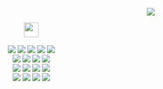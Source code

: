 
<div align="right">

<a href="https://hits.seeyoufarm.com"><img src="https://hits.seeyoufarm.com/api/count/incr/badge.svg?url=https%3A%2F%2Fgithub.com%2FHelia-17&count_bg=%2379C83D&title_bg=%23555555&icon=github.svg&icon_color=%23E7E7E7&title=hits&edge_flat=false"/></a>

</div>


<!-- ![Helia's GitHub stats](https://github-readme-stats.vercel.app/api?username=Helia-17&theme=vue&show_icons=true) -->
<!-- ![Top Langs](https://github-readme-stats.vercel.app/api/top-langs/?username=6810779s&layout=compact&theme=vue) -->

<div align="center">
  <img src="https://emojis.slackmojis.com/emojis/images/1643516091/21142/meow_bongotap.gif?1643516091" width="30"/>

<br />
<!-- #### 🖍️ -->

<!-- 
- Adobe Photoshop
<img src="https://img.shields.io/badge/Adobe Photoshop-31A8FF?style=flat-square&logo=Adobe Photoshop&logoColor=white"/>
- Adobe Illustrator
<img src="https://img.shields.io/badge/Adobe Illustrator-FF9A00?style=flat-square&logo=Adobe Illustrator&logoColor=white"/>
- Adobe Premiere Pro
<img src="https://img.shields.io/badge/Adobe Premiere Pro-9999FF?style=flat-square&logo=Adobe Premiere Pro&logoColor=white"/>
- AmazonAWS
<img src="https://img.shields.io/badge/Amazon AWS-232F3E?style=flat-square&logo=amazonaws&logoColor=white"/>
- Atom
<img src="https://img.shields.io/badge/Atom-66595C?style=flat-square&logo=Atom&logoColor=white"/>
- django
<img src="https://img.shields.io/badge/django-092E20?style=flat-square&logo=django&logoColor=white"/>
- Docker
<img src="https://img.shields.io/badge/Docker-2496ED?style=flat-square&logo=Docker&logoColor=white"/>
- Firebase
<img src="https://img.shields.io/badge/Firebase-FFCA28?style=flat-square&logo=firebase&logoColor=black"/>
- JSON
<img src="https://img.shields.io/badge/JSON-000000?style=flat-square&logo=json&logoColor=white"/>
- Linux
<img src="https://img.shields.io/badge/Linux-FCC624?style=flat-square&logo=linux&logoColor=black"/>
- MariaDB
<img src="https://img.shields.io/badge/MariaDB-003545?style=flat-square&logo=mariaDB&logoColor=white"/>
- MySQL
<img src="https://img.shields.io/badge/MySQL-4479A1?style=flat-square&logo=MySQL&logoColor=white"/>
- MongoDB
<img src="https://img.shields.io/badge/MongoDB-47A248?style=flat-square&logo=MongoDB&logoColor=white"/>
- Next.js
<img src="https://img.shields.io/badge/Next.js-000000?style=flat-square&logo=Next.js&logoColor=white"/>
- Node.js
<img src="https://img.shields.io/badge/Node.js-339933?style=flat-square&logo=Node.js&logoColor=white"/>
- Nuxt.js
<img src="https://img.shields.io/badge/Nuxt.js-00DC82?style=flat-square&logo=Nuxt.js&logoColor=white"/>
- PyCharm
<img src="https://img.shields.io/badge/PyCharm-000000?style=flat-square&logo=PyCharm&logoColor=white"/>
- Python
<img src="https://img.shields.io/badge/Python-3776AB?style=flat-square&logo=Python&logoColor=white"/>
- React Native
<img src="https://img.shields.io/badge/React Native-61DAFB?style=flat-square&logo=React&logoColor=black"/>
<img src="https://img.shields.io/badge/Confluence-172B4D?style=flat-square&logo=confluence&logoColor=white"/> 



-->

<!-- 고민.. 
- CSS3
<img src="https://img.shields.io/badge/CSS3-1572B6?style=flat-square&logo=css3&logoColor=white"/>
- HTML5
<img src="https://img.shields.io/badge/HTML5-E34F26?style=flat-square&logo=html5&logoColor=white"/>
- Postman
<img src="https://img.shields.io/badge/Postman-FF6C37?style=flat-square&logo=Postman&logoColor=white"/>
- Sass
<img src="https://img.shields.io/badge/Sass-CC6699?style=flat-square&logo=Sass&logoColor=white"/>
- Selenium
<img src="https://img.shields.io/badge/Selenium-43B02A?style=flat-square&logo=Selenium&logoColor=white"/>
- Spring
<img src="https://img.shields.io/badge/Spring-6DB33F?style=flat-square&logo=Spring&logoColor=white"/>
- Storybook
<img src="https://img.shields.io/badge/Storybook-FF4785?style=flat-square&logo=Storybook&logoColor=white"/>
- Swift
<img src="https://img.shields.io/badge/Swift-F05138?style=flat-square&logo=Swift&logoColor=white"/>
- Ubuntu
<img src="https://img.shields.io/badge/Ubuntu-E95420?style=flat-square&logo=Ubuntu&logoColor=white"/>
- Visual Studio
<img src="https://img.shields.io/badge/Visual Studio-5C2D91?style=flat-square&logo=Visual Studio&logoColor=white"/>
- Visual Studio Code
<img src="https://img.shields.io/badge/Visual Studio Code-007ACC?style=flat-square&logo=Visual Studio Code&logoColor=white"/>
- Velog
<img src="https://img.shields.io/badge/Velog-20C997?style=flat-square&logo=velog&logoColor=white"/>
- Vercel
<img src="https://img.shields.io/badge/Vercel-000000?style=flat-square&logo=Vercel&logoColor=white"/>
- Xcode
<img src="https://img.shields.io/badge/Xcode-147EFB?style=flat-square&logo=Xcode&logoColor=white"/>
- WebStorm
<img src="https://img.shields.io/badge/WebStorm-000000?style=flat-square&logo=WebStorm&logoColor=white"/> 
-->
  
<br />
<img src="https://img.shields.io/badge/JavaScript-f7df1e?style=flat-square&logo=javascript&logoColor=black"/>
<img src="https://img.shields.io/badge/TypeScript-3178C6?style=flat-square&logo=typescript&logoColor=white"/>
<img src="https://img.shields.io/badge/React-61DAFB?style=flat-square&logo=react&logoColor=black"/>
<img src="https://img.shields.io/badge/Vue.js-4FC08D?style=flat-square&logo=Vue.js&logoColor=white"/>
<img src="https://img.shields.io/badge/Next.js-000000?style=flat-square&logo=next.js&logoColor=white"/>
<br />
<img src="https://img.shields.io/badge/Redux-764ABC?style=flat-square&logo=redux&logoColor=white"/> 
<img src="https://img.shields.io/badge/ReactQuery-FF4154?style=flat-square&logo=reactquery&logoColor=white"/> 
<img src="https://img.shields.io/badge/StyledComponents-DB7093?style=flat-square&logo=styledcomponents&logoColor=white"/> 
<img src="https://img.shields.io/badge/TailwindCss-06B6D4?style=flat-square&logo=tailwindcss&logoColor=white"/>
<br />
<img src="https://img.shields.io/badge/Git-F05032?style=flat-square&logo=git&logoColor=white"/> 
<img src="https://img.shields.io/badge/GitHub-181717?style=flat-square&logo=github&logoColor=white"/> 
<img src="https://img.shields.io/badge/Socket.io-010101?style=flat-square&logo=socket.io&logoColor=white"/>
<img src="https://img.shields.io/badge/Docker-2496ED?style=flat-square&logo=docker&logoColor=white"/>
<br />
<img src="https://img.shields.io/badge/Figma-F24E1E?style=flat-square&logo=figma&logoColor=white"/> 
<img src="https://img.shields.io/badge/Jira-0052CC?style=flat-square&logo=jira&logoColor=white"/> 

<img src="https://img.shields.io/badge/Slack-4A154B?style=flat-square&logo=slack&logoColor=white"/>
<img src="https://img.shields.io/badge/Notion-000000?style=flat-square&logo=notion&logoColor=white"/>
<br />



<br />

<!-- <hr /> -->

<!--
  <h3> Keep in touch ☺️</h3>
  
  <a href="https://tistory.com/">
    <img src="https://img.shields.io/badge/Tech blog-9999FF?style=flat-square&logo=Github&logoColor=white"/>
  </a>
  <a href="https://blog.naver.com/">
      <img src="https://img.shields.io/badge/Daily blog-03C75A?style=flat-square&logo=Naver&logoColor=white"/>
  </a>
  <a href="mailto:jyk.helia@gmail.com">
      <img src="https://img.shields.io/badge/Gmail-FF5A5F?style=flat-square&logo=Gmail&logoColor=white"/>
  </a>
   </br></br>
-->

<br />

<!--
**Helia-17/Helia-17** is a ✨ _special_ ✨ repository because its `README.md` (this file) appears on your GitHub profile.

Here are some ideas to get you started:

- 🔭 I’m currently working on ...
- 🌱 I’m currently learning ...
- 👯 I’m looking to collaborate on ...
- 🤔 I’m looking for help with ...
- 💬 Ask me about ...
- 📫 How to reach me: ...
- 😄 Pronouns: ...
- ⚡ Fun fact: ...
-->


